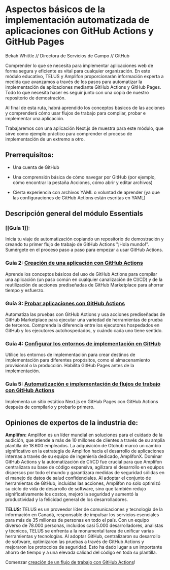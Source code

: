 # Aspectos básicos de la implementación automatizada de aplicaciones con GitHub Actions y GitHub Pages

Bekah Whittle // Directora de Servicios de Campo // GitHub

Comprender lo que se necesita para implementar aplicaciones web de forma segura y eficiente es vital para cualquier organización. En este módulo educativo, TELUS y Amplifon proporcionarán información experta a medida que avanzamos a través de los pasos para automatizar la implementación de aplicaciones mediante GitHub Actions y GitHub Pages. Todo lo que necesita hacer es seguir junto con una copia de nuestro repositorio de demostración.

Al final de esta ruta, habrá aprendido los conceptos básicos de las acciones y comprenderá cómo usar flujos de trabajo para compilar, probar e implementar una aplicación.

Trabajaremos con una aplicación Next.js de muestra para este módulo, que sirve como ejemplo práctico para comprender el proceso de implementación de un extremo a otro.

## Prerrequisitos:

- Una cuenta de GitHub
    
- Una comprensión básica de cómo navegar por GitHub (por ejemplo, cómo encontrar la pestaña Acciones, cómo abrir y editar archivos)
    
- Cierta experiencia con archivos YAML o voluntad de aprender (ya que las configuraciones de GitHub Actions están escritas en YAML)
    

## Descripción general del módulo Essentials

### [[Guía 1]]:

Inicia tu viaje de automatización copiando un repositorio de demostración y creando tu primer flujo de trabajo de GitHub Actions "¡Hola mundo!". Sumérgete en el proceso paso a paso para empezar a usar GitHub Actions.

### Guía 2: [**Creación de una aplicación con GitHub Actions**](https://resources.github.com/learn/pathways/automation/essentials/how-to-make-an-application-with-github-actions/)

Aprende los conceptos básicos del uso de GitHub Actions para compilar una aplicación (un paso común en cualquier canalización de CI/CD) y de la reutilización de acciones prediseñadas de GitHub Marketplace para ahorrar tiempo y esfuerzo.

### Guía 3: [**Probar aplicaciones con GitHub Actions**](https://resources.github.com/learn/pathways/automation/essentials/application-testing-with-github-actions/)

Automatiza las pruebas con GitHub Actions y usa acciones prediseñadas de GitHub Marketplace para ejecutar una variedad de herramientas de prueba de terceros. Comprenda la diferencia entre los ejecutores hospedados en GitHub y los ejecutores autohospedados, y cuándo cada uno tiene sentido.

### Guía 4: [**Configurar los entornos de implementación en GitHub**](https://resources.github.com/learn/pathways/automation/essentials/configure-your-deployment-environment/)

Utilice los entornos de implementación para crear destinos de implementación para diferentes propósitos, como el almacenamiento provisional o la producción. Habilita GitHub Pages antes de la implementación.

### Guía 5: [**Automatización e implementación de flujos de trabajo con GitHub Actions**](https://resources.github.com/learn/pathways/automation/essentials/automating-deploying-workflows-with-github-actions/)

Implementa un sitio estático Next.js en GitHub Pages con GitHub Actions después de compilarlo y probarlo primero.

## Opiniones de expertos de la industria de:

**Amplifon:** Amplifon es un líder mundial en soluciones para el cuidado de la audición, que atiende a más de 10 millones de clientes a través de su amplia plantilla de 18.600 empleados. La adquisición de Otohub marcó un cambio significativo en la estrategia de Amplifon hacia el desarrollo de aplicaciones internas a través de su equipo de ingeniería dedicado, AmplifonX. Dominar GitHub Actions y la automatización de CI/CD fue crucial para que Amplifon centralizara su base de código expansiva, agilizara el desarrollo en equipos dispersos por todo el mundo y garantizara medidas de seguridad sólidas en el manejo de datos de salud confidenciales. Al adoptar el conjunto de herramientas de GitHub, incluidas las acciones, Amplifon no solo optimizó su ciclo de vida de desarrollo de software, sino que también redujo significativamente los costos, mejoró la seguridad y aumentó la productividad y la felicidad general de los desarrolladores.

**TELUS:** TELUS es un proveedor líder de comunicaciones y tecnología de la información en Canadá, responsable de impulsar los servicios esenciales para más de 35 millones de personas en todo el país. Con un equipo diverso de 78.000 personas, incluidos casi 5.000 desarrolladores, analistas y técnicos, TELUS se enfrenta a la monumental tarea de unificar varias herramientas y tecnologías. Al adoptar GitHub, centralizaron su desarrollo de software, optimizaron las pruebas a través de GitHub Actions y mejoraron los protocolos de seguridad. Esto ha dado lugar a un importante ahorro de tiempo y a una elevada calidad del código en toda su plantilla.

Comenzar [creación de un flujo de trabajo con GitHub Actions](https://resources.github.com/learn/pathways/automation/essentials/building-a-workflow-with-github-actions/)!